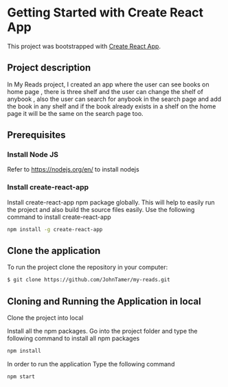 # Getting Started with Create React App

This project was bootstrapped with [Create React App](https://github.com/facebook/create-react-app).

## Project description

In My Reads project, I created an app where the user can see books on home page , there is three shelf and the user can change the shelf of anybook , also the user can search for anybook in the search page and add the book in any shelf and if the book already exists in a shelf on the home page it will be the same on the search page too.

## Prerequisites

### Install Node JS

Refer to https://nodejs.org/en/ to install nodejs

### Install create-react-app

Install create-react-app npm package globally. This will help to easily run the project and also build the source files easily. Use the following command to install create-react-app

```bash
npm install -g create-react-app
```

## Clone the application

To run the project clone the repository in your computer:

```bash
$ git clone https://github.com/JohnTamer/my-reads.git
```

## Cloning and Running the Application in local

Clone the project into local

Install all the npm packages. Go into the project folder and type the following command to install all npm packages

```bash
npm install
```

In order to run the application Type the following command

```bash
npm start
```
